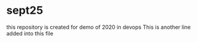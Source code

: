 # sept25
this repository is  created for demo of 2020 in devops
This is another line added into this file